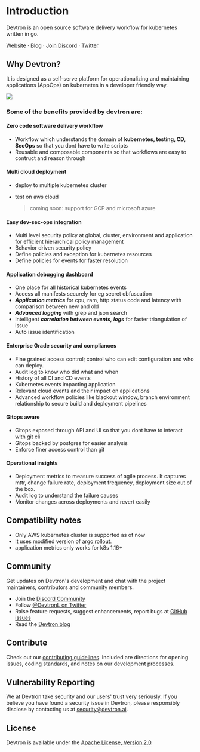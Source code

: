 # Introduction

Devtron is an open source software delivery workflow for kubernetes written in go.

[Website](https://devtron.ai/) · [Blog](https://devtron.ai/blog/) · [Join Discord](https://discord.gg/jsRG5qx2gp) · [Twitter](https://twitter.com/DevtronL)

## Why Devtron?

It is designed as a self-serve platform for operationalizing and maintaining applications \(AppOps\) on kubernetes in a developer friendly way.

![](.gitbook/assets/preview%20%281%29%20%281%29%20%283%29.gif)

### Some of the benefits  provided by devtron are:

#### Zero code software delivery workflow

* Workflow which understands the domain of **kubernetes, testing, CD, SecOps** so that you dont have to write scripts
* Reusable and composable components so that workflows are easy to contruct and reason through

#### Multi cloud deployment

* deploy to multiple kubernetes cluster
* test on aws cloud

  > coming soon: support for GCP and microsoft azure

#### Easy dev-sec-ops integration

* Multi level security policy at global, cluster, environment and application for efficient hierarchical policy management
* Behavior driven security policy
* Define policies and exception for kubernetes resources
* Define policies for events for faster resolution

#### Application debugging dashboard

* One place for all historical kubernetes events 
* Access all manifests securely for eg secret obfuscation 
* _**Application metrics**_ for cpu, ram, http status code and latency with comparison between new and old 
* _**Advanced logging**_ with grep and json search 
* Intelligent _**correlation between events, logs**_ for faster triangulation of issue 
* Auto issue identification 

#### Enterprise Grade security and compliances

* Fine grained access control; control who can edit configuration and who can deploy.
* Audit log to know who did what and when
* History of all CI and CD events
* Kubernetes events impacting application
* Relevant cloud events and their impact on applications
* Advanced workflow policies like blackout window, branch environment relationship to secure build and deployment pipelines

#### Gitops aware

* Gitops exposed through API and UI so that you dont have to interact with git cli
* Gitops backed by postgres for easier analysis
* Enforce finer access control than git

#### Operational insights

* Deployment metrics to measure success of agile process. It captures mttr, change failure rate, deployment frequency, deployment size out of the box.
* Audit log to understand the failure causes
* Monitor changes across deployments and revert easily

## Compatibility notes

* Only AWS kubernetes cluster is supported as of now
* It uses modified version of [argo rollout](https://argoproj.github.io/argo-rollouts/).
* application metrics only works for k8s 1.16+

## Community

Get updates on Devtron's development and chat with the project maintainers, contributors and community members.

* Join the [Discord Community](https://discord.gg/jsRG5qx2gp) 
* Follow [@DevtronL on Twitter](https://twitter.com/DevtronL)
* Raise feature requests, suggest enhancements, report bugs at [GitHub issues](https://github.com/devtron-labs/devtron/issues)
* Read the [Devtron blog](https://devtron.ai/blog/)

## Contribute

Check out our [contributing guidelines](https://github.com/devtron-labs/devtron-documentation/tree/1c2b95254995286ac0c3e8379117eb82a7ed8407/CONTRIBUTING.md). Included are directions for opening issues, coding standards, and notes on our development processes.

## Vulnerability Reporting

We at Devtron take security and our users' trust very seriously. If you believe you have found a security issue in Devtron, please responsibly disclose by contacting us at security@devtron.ai.

## License

Devtron is available under the [Apache License, Version 2.0](https://github.com/devtron-labs/devtron-documentation/tree/1c2b95254995286ac0c3e8379117eb82a7ed8407/LICENSE/README.md)

